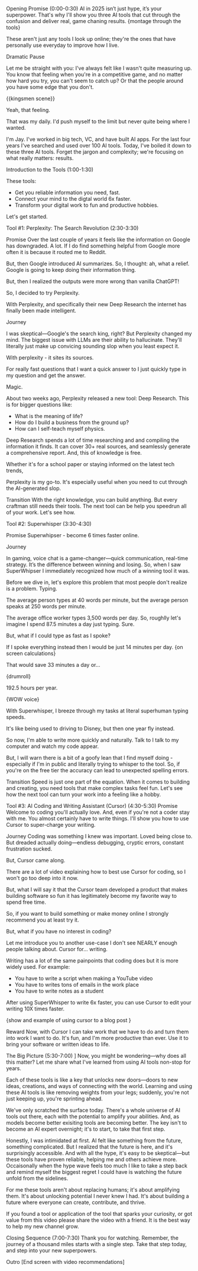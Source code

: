Opening Promise (0:00-0:30)
AI in 2025 isn’t just hype, it’s your superpower. That's why I'll show you three AI tools that cut through the confusion and deliver real, game chaning results. 
{montage through the tools}

These aren't just any tools I look up online; they're the ones that have personally use everyday to improve how I live.

Dramatic Pause

Let me be straight with you: I've always felt like I wasn't quite measuring up. You know that feeling when you're in a competitive game, and no matter how hard you try, you can't seem to catch up? Or that the people around you have some edge that you don't. 

{{kingsmen scene}}

Yeah, that feeling. 

That was my daily. I'd push myself to the limit but never quite being where I wanted. 

I'm Jay. I've worked in big tech, VC, and have built AI apps. For the last four years I've searched and used over 100 AI tools. Today, I've boiled it down to these three AI tools. Forget the jargon and complexity; we're focusing on what really matters: results. 

Introduction to the Tools (1:00-1:30)

These tools:
- Get you reliable information you need, fast.
- Connect your mind to the digtal world 6x faster.
- Transform your digital work to fun and productive hobbies.

Let's get started.

Tool #1: Perplexity: The Search Revolution  (2:30-3:30)

Promise
Over the last couple of years it feels like the information on Google has downgraded. A lot. If I do find something helpful from Google more often it is because it routed me to Reddit.

But, then Google introduced AI summarizes. So, I thought: ah, what a relief. Google is going to keep doing their information thing. 

But, then I realized the outputs were more wrong than vanilla ChatGPT!

So, I decided to try Perplexity.

With Perplexity, and specifically their new Deep Research the internet has finally been made intelligent.

Journey

I was skeptical—Google's the search king, right? But Perplexity changed my mind. The biggest issue with LLMs are their ability to hallucinate. They'll literally just make up convicing sounding slop when you least expect it. 

With perplexity - it sites its sources. 

For really fast questions that I want a quick answer to I just quickly type in my question and get the answer.

Magic.

About two weeks ago, Perplexity released a new tool: Deep Research. This is for bigger questions like: 
- What is the meaning of life?
- How do I build a business from the ground up?
- How can I self-teach myself physics. 

Deep Research spends a lot of time researching and and compiling the information it finds. It can cover 30+ real sources, and seamlessly generate a comprehensive report. And, this of knowledge is free.

Whether it's for a school paper or staying informed on the latest tech trends, 

Perplexity is my go-to. It's especially useful when you need to cut through the AI-generated slop.

Transition
With the right knowledge, you can build anything. But every craftman still needs their tools. The next tool can be help you speedrun all of your work. Let's see how.

Tool #2: Superwhisper (3:30-4:30)

Promise
Superwhipser - become 6 times faster online.

Journey

In gaming, voice chat is a game-changer—quick communication, real-time strategy. It’s the difference between winning and losing. So, when I saw SuperWhipser I immediately recognized how much of a winning tool it was. 

Before we dive in, let's explore this problem that most people don't realize is a problem. Typing. 

The average person types at 40 words per minute, but the average person speaks at 250 words per minute. 

The average office worker types 3,500 words per day. So, roughlly let's imagine I spend 87.5 minutes a day just typing. Sure.

But, what if I could type as fast as I spoke? 

If I spoke everything instead then I would be just 14 minutes per day. {on screen calculations} 

 That would save 33 minutes a day or...
 
{drumroll}

  192.5 hours per year. 

{WOW voice}

 With Superwhisper, I breeze through my tasks at literal superhuman typing speeds. 
 
 It's like being used to driving to Disney, but then one year fly instead.

So now, I'm able to write more quickly and naturally. Talk to I talk to my computer and watch my code appear. 

But, I will warn there is a bit of a goofy lean that I find myself doing - especially if I'm in public and literally trying to whisper to the tool. So, if you're on the free tier the accuracy can lead to unexpected spelling errors. 

Transition
Speed is just one part of the equation. When it comes to building and creating, you need tools that make complex tasks feel fun. Let's see how the next tool can turn your work into a feeling like a hobby.


Tool #3: AI Coding and Writing Assistant (Cursor) (4:30-5:30)
Promise
Welcome to coding you'll actually love. And, even if you're not a coder stay with me. You almost certainly have to write things. I'll show you how to use Cursor to super-charge your writing. 

Journey
Coding was something I knew was important. Loved being close to. But dreaded actually doing—endless debugging, cryptic errors, constant frustration sucked.

But, Cursor came along. 

There are a lot of video explaining how to best use Cursor for coding, so I won't go too deep into it now. 

But, what I will say it that the Cursor team developed a product that makes building software so fun it has legitimately become my favorite way to spend free time. 

So, if you want to build something or make money online I strongly recommend you at least try it. 

But, what if you have no interest in coding? 

Let me introduce you to another use-case I don't see NEARLY enough people talking about. Cursor for... writing.

Writing has a lot of the same painpoints that coding does but it is more widely used. For example: 
- You have to write a script when making a YouTube video
- You have to writes tons of emails in the work place
- You have to write notes as a student

After using SuperWhisper to write 6x faster, you can use Cursor to edit your writing 10X times faster. 

{show and example of using cursor to a blog post }

Reward
Now, with Cursor I can take work that we have to do and turn them into work I want to do. It's fun, and I'm more productive than ever. Use it to bring your software or written ideas to life.

The Big Picture (5:30-7:00)
]
Now, you might be wondering—why does all this matter? Let me share what I've learned from using AI tools non-stop for years.

Each of these tools is like a key that unlocks new doors—doors to new ideas, creations, and ways of connecting with the world. Learning and using these AI tools is like removing weights from your legs; suddenly, you're not just keeping up, you're sprinting ahead.

We've only scratched the surface today. There's a whole universe of AI tools out there, each with the potential to amplify your abilities. And, as models become better exisiting tools are becoming better. The key isn't to become an AI expert overnight; it's to start, to take that first step.

Honestly, I was intimidated at first. AI felt like something from the future, something complicated. But I realized that the future is here, and it's surprisingly accessible. And with all the hype, it's easy to be skeptical—but these tools have proven reliable, helping me and others achieve more. Occaisonally when the hype wave feels too much I like to take a step back and remind myself the biggest regret I could have is watching the future unfold from the sidelines.

For me these tools aren't about replacing humans; it's about amplifying them. It's about unlocking potential I never knew I had. It's about building a future where everyone can create, contribute, and thrive.

If you found a tool or application of the tool that sparks your curiosity, or got value from this video please share the video with a friend. It is the best way to help my new channel grow.

Closing Sequence (7:00-7:30)
Thank you for watching. Remember, the journey of a thousand miles starts with a single step. Take that step today, and step into your new superpowers.

Outro
[End screen with video recommendations]

